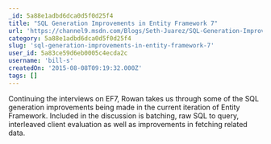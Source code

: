 ```yaml
---
_id: 5a88e1adbd6dca0d5f0d25f4
title: "SQL Generation Improvements in Entity Framework 7"
url: 'https://channel9.msdn.com/Blogs/Seth-Juarez/SQL-Generation-Improvements-in-Entity-Framework-7'
category: 5a88e1adbd6dca0d5f0d25f4
slug: 'sql-generation-improvements-in-entity-framework-7'
user_id: 5a83ce59d6eb0005c4ecda2c
username: 'bill-s'
createdOn: '2015-08-08T09:19:32.000Z'
tags: []
---
```


Continuing the interviews on EF7, Rowan takes us through some of the SQL generation improvements being made in the current iteration of Entity Framework. Included in the discussion is batching, raw SQL to query, interleaved client evaluation as well as improvements in fetching related data.
